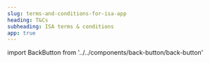 ```yaml
---
slug: terms-and-conditions-for-isa-app
heading: T&Cs
subheading: ISA terms & conditions
app: true
---
```


import BackButton from '../../components/back-button/back-button'

<BackButton link='/legals-app'/>